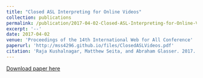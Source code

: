 ```yaml
---
title: "Closed ASL Interpreting for Online Videos"
collection: publications
permalink: /publication/2017-04-02-Closed-ASL-Interpreting-for-Online-Videos
excerpt: '--'
date: 2017-04-02
venue: 'Proceedings of the 14th International Web for All Conference'
paperurl: 'http://mss4296.github.io/files/ClosedASLVideos.pdf'
citation: 'Raja Kushalnagar, Matthew Seita, and Abraham Glasser. 2017. "Closed ASL Interpreting for Online Videos." In Proceedings of the 14th International Web for All Conference (W4A &quot;17). Association for Computing Machinery, New York, NY, USA, Article 32, 1–4.'
---
```


[Download paper here](http://mss4296.github.io/files/ClosedASLVideos.pdf)
